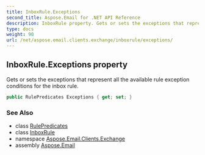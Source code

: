 ```yaml
---
title: InboxRule.Exceptions
second_title: Aspose.Email for .NET API Reference
description: InboxRule property. Gets or sets the exceptions that represent all the available rule exception conditions for the inbox rule
type: docs
weight: 90
url: /net/aspose.email.clients.exchange/inboxrule/exceptions/
---
```

## InboxRule.Exceptions property

Gets or sets the exceptions that represent all the available rule exception conditions for the inbox rule.

```csharp
public RulePredicates Exceptions { get; set; }
```

### See Also

* class [RulePredicates](../../rulepredicates/)
* class [InboxRule](../)
* namespace [Aspose.Email.Clients.Exchange](../../inboxrule/)
* assembly [Aspose.Email](../../../)


